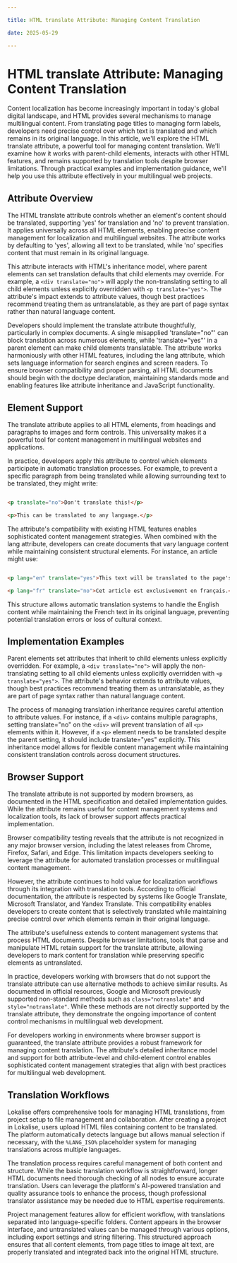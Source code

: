 ```yaml
---

title: HTML translate Attribute: Managing Content Translation

date: 2025-05-29

---
```



# HTML translate Attribute: Managing Content Translation

Content localization has become increasingly important in today's global digital landscape, and HTML provides several mechanisms to manage multilingual content. From translating page titles to managing form labels, developers need precise control over which text is translated and which remains in its original language. In this article, we'll explore the HTML translate attribute, a powerful tool for managing content translation. We'll examine how it works with parent-child elements, interacts with other HTML features, and remains supported by translation tools despite browser limitations. Through practical examples and implementation guidance, we'll help you use this attribute effectively in your multilingual web projects.


## Attribute Overview

The HTML translate attribute controls whether an element's content should be translated, supporting 'yes' for translation and 'no' to prevent translation. It applies universally across all HTML elements, enabling precise content management for localization and multilingual websites. The attribute works by defaulting to 'yes', allowing all text to be translated, while 'no' specifies content that must remain in its original language.

This attribute interacts with HTML's inheritance model, where parent elements can set translation defaults that child elements may override. For example, a `<div translate="no">` will apply the non-translating setting to all child elements unless explicitly overridden with `<p translate="yes">`. The attribute's impact extends to attribute values, though best practices recommend treating them as untranslatable, as they are part of page syntax rather than natural language content.

Developers should implement the translate attribute thoughtfully, particularly in complex documents. A single misapplied 'translate="no"' can block translation across numerous elements, while 'translate="yes"' in a parent element can make child elements translatable. The attribute works harmoniously with other HTML features, including the lang attribute, which sets language information for search engines and screen readers. To ensure browser compatibility and proper parsing, all HTML documents should begin with the doctype declaration, maintaining standards mode and enabling features like attribute inheritance and JavaScript functionality.


## Element Support

The translate attribute applies to all HTML elements, from headings and paragraphs to images and form controls. This universality makes it a powerful tool for content management in multilingual websites and applications.

In practice, developers apply this attribute to control which elements participate in automatic translation processes. For example, to prevent a specific paragraph from being translated while allowing surrounding text to be translated, they might write:

```html

<p translate="no">Don't translate this!</p>

<p>This can be translated to any language.</p>

```

The attribute's compatibility with existing HTML features enables sophisticated content management strategies. When combined with the lang attribute, developers can create documents that vary language content while maintaining consistent structural elements. For instance, an article might use:

```html

<p lang="en" translate="yes">This text will be translated to the page's language.</p>

<p lang="fr" translate="no">Cet article est exclusivement en français.</p>

```

This structure allows automatic translation systems to handle the English content while maintaining the French text in its original language, preventing potential translation errors or loss of cultural context.


## Implementation Examples

Parent elements set attributes that inherit to child elements unless explicitly overridden. For example, a `<div translate="no">` will apply the non-translating setting to all child elements unless explicitly overridden with `<p translate="yes">`. The attribute's behavior extends to attribute values, though best practices recommend treating them as untranslatable, as they are part of page syntax rather than natural language content.

The process of managing translation inheritance requires careful attention to attribute values. For instance, if a `<div>` contains multiple paragraphs, setting translate="no" on the `<div>` will prevent translation of all `<p>` elements within it. However, if a `<p>` element needs to be translated despite the parent setting, it should include translate="yes" explicitly. This inheritance model allows for flexible content management while maintaining consistent translation controls across document structures.


## Browser Support

The translate attribute is not supported by modern browsers, as documented in the HTML specification and detailed implementation guides. While the attribute remains useful for content management systems and localization tools, its lack of browser support affects practical implementation.

Browser compatibility testing reveals that the attribute is not recognized in any major browser version, including the latest releases from Chrome, Firefox, Safari, and Edge. This limitation impacts developers seeking to leverage the attribute for automated translation processes or multilingual content management.

However, the attribute continues to hold value for localization workflows through its integration with translation tools. According to official documentation, the attribute is respected by systems like Google Translate, Microsoft Translator, and Yandex Translate. This compatibility enables developers to create content that is selectively translated while maintaining precise control over which elements remain in their original language.

The attribute's usefulness extends to content management systems that process HTML documents. Despite browser limitations, tools that parse and manipulate HTML retain support for the translate attribute, allowing developers to mark content for translation while preserving specific elements as untranslated.

In practice, developers working with browsers that do not support the translate attribute can use alternative methods to achieve similar results. As documented in official resources, Google and Microsoft previously supported non-standard methods such as `class="notranslate"` and `style="notranslate"`. While these methods are not directly supported by the translate attribute, they demonstrate the ongoing importance of content control mechanisms in multilingual web development.

For developers working in environments where browser support is guaranteed, the translate attribute provides a robust framework for managing content translation. The attribute's detailed inheritance model and support for both attribute-level and child-element control enables sophisticated content management strategies that align with best practices for multilingual web development.


## Translation Workflows

Lokalise offers comprehensive tools for managing HTML translations, from project setup to file management and collaboration. After creating a project in Lokalise, users upload HTML files containing content to be translated. The platform automatically detects language but allows manual selection if necessary, with the `%LANG_ISO%` placeholder system for managing translations across multiple languages.

The translation process requires careful management of both content and structure. While the basic translation workflow is straightforward, longer HTML documents need thorough checking of all nodes to ensure accurate translation. Users can leverage the platform's AI-powered translation and quality assurance tools to enhance the process, though professional translator assistance may be needed due to HTML expertise requirements.

Project management features allow for efficient workflow, with translations separated into language-specific folders. Content appears in the browser interface, and untranslated values can be managed through various options, including export settings and string filtering. This structured approach ensures that all content elements, from page titles to image alt text, are properly translated and integrated back into the original HTML structure.

